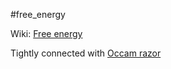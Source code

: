#free_energy 


Wiki: [Free energy](https://en.wikipedia.org/wiki/Free_energy)

Tightly connected with [Occam razor](https://en.wikipedia.org/wiki/Occam%27s_razor)